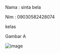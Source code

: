 Nama : sinta bela

Nim : 09030582428074

kelas

Gambar A

![image](https://github.com/user-attachments/assets/112be734-25dc-45b3-8a07-64ff85bb183b)


